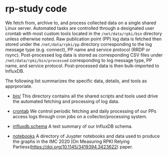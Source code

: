 # rp-study code

We fetch from, archive to, and process collected data on a single shared
Linux server.  Automated tasks are controlled through a designated user
crontab with most custom tools located in the `/net/data/rpki/bin`
directory unless otherwise noted.  Raw publication point (PP) log data
is fetched then stored under the `/net/data/rpki/pp` directory
corresponding to the log message type (e.g. connect), PP name and
service protocol (RRDP or rsync).  Post-processed log data is stored as
corresponding CSV files under `/net/data/rpki/bin/processed`
corresponding to log message type, PP name, and service protocol.
Post-processed data is then bulk-imported to InfluxDB.

The following list summarizes the specific data, details, and tools as
apprproriate.

* [bin/](bin/)
  This directory contains all the shared scripts and tools used drive
  the automated fetching and processing of log data.

* [crontab](crontab/)
  We control periodic fetching and daily processing of our PPs access
  logs through cron jobs on a collector/processing system.

* [influxdb.schema](influxdb.schema)
  A text summary of our InfluxDB schema.

* [notebooks](notebooks)
  A directory of Juypter notebooks and data used to produce the graphs
  in the IMC 2020 [On Measuring RPKI Relying
  Partiess(https://doi.org/10.1145/3419394.3423622) paper.
